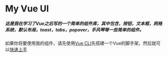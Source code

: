 # My Vue UI 
##### 这是我在学习了Vue之后写的一个简单的组件库，其中包含，按钮，文本框，网格系统，默认布局，toast，tabs，popover，手风琴等一些简单的组件。

如果你将要使用我的组件，请先使用[Vue CLI](https://cli.vuejs.org/zh/)先搭建一个Vue的脚手架，然后就可以[快速上手](./getStart/README.md)